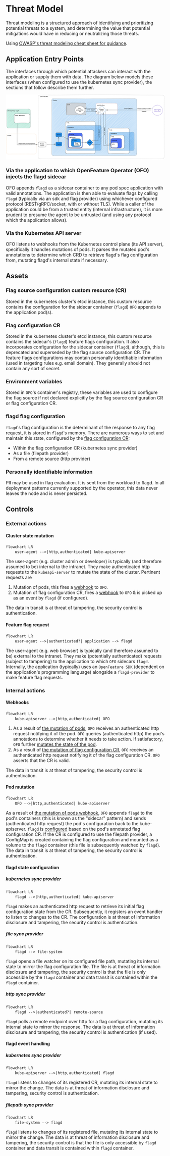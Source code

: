 # Threat Model

Threat modeling is a structured approach of identifying and prioritizing potential threats to a system, and determining the value that potential mitigations would have in reducing or neutralizing those threats.

Using [OWASP's threat modeling cheat sheet for guidance](https://cheatsheetseries.owasp.org/cheatsheets/Threat_Modeling_Cheat_Sheet.html).

## Application Entry Points

The interfaces through which potential attackers can interact with the application or supply them with data.
The diagram below models these interfaces (when configured to use the kubernetes sync provider), the sections that follow describe them further.

<img src="../images/ofo_threat_model.png" alt="Diagram of OFO threat model">

### Via the application to which OpenFeature Operator (OFO) injects the flagd sidecar

OFO appends `flagd` as a sidecar container to any pod spec application with valid annotations. The application is then able to evaluate flags by calling `flagd` (typically via an sdk and flag provider) using whichever configured protocol (REST/gRPC/socket, with or without TLS). While a caller of the application could be from a trusted entity (internal infrastructure), it is more prudent to presume the agent to be untrusted (and using any protocol which the application allows).

### Via the Kubernetes API server

OFO listens to webhooks from the Kubernetes control plane (its API server), specifically it handles mutations of pods.
It parses the mutated pod's annotations to determine which CRD to retrieve flagd's flag configuration from, mutating flagd's internal state if necessary.

## Assets

### Flag source configuration custom resource (CR)

Stored in the kubernetes cluster's etcd instance, this custom resource contains the configuration for the sidecar container (`flagd`) `OFO` appends to the application pod(s).

### Flag configuration CR

Stored in the kubernetes cluster's etcd instance, this custom resource contains the sidecar's (`flagd`) feature flags configuration. It also incorporates configuration for the sidecar container (`flagd`), although, this is deprecated and superseded by the flag source configuration CR.
The feature flags configurations may contain personally identifiable information (used in targeting rules e.g. email domain). They generally should not contain any sort of secret.

### Environment variables

Stored in `OFO`'s container's registry, these variables are used to configure the flag source if not declared explicitly by the flag source configuration CR or flag configuration CR.

### flagd flag configuration

`flagd`'s flag configuration is the determinant of the response to any flag request, it is stored in `flagd`'s memory.
There are numerous ways to set and maintain this state, configured by the [flag configuration CR](#flag-configuration-cr):
- Within the flag configuration CR (kubernetes sync provider)
- As a file (filepath provider)
- From a remote source (http provider)

### Personally identifiable information

PII may be used in flag evaluation. It is sent from the workload to flagd.
In all deployment patterns currently supported by the operator, this data never leaves the node and is never persisted.

## Controls

### External actions

#### Cluster state mutation

```mermaid
flowchart LR
    user-agent -->|http,authenticated| kube-apiserver
```

The user-agent (e.g. cluster admin or developer) is typically (and therefore assumed to be) internal to the intranet. They make authenticated http requests to the `kubeapi-server` to mutate the state of the cluster.
Pertinent requests are
1. Mutation of pods, this fires a [webhook](#webhooks) to `OFO`.
2. Mutation of flag configuration CR, fires a [webhook](#webhooks) to `OFO` & is picked up as an event by `flagd` (if configured).

The data in transit is at threat of tampering, the security control is authentication.

#### Feature flag request

```mermaid
flowchart LR
    user-agent -->|authenticated?| application --> flagd
```

The user-agent (e.g. web browser) is typically (and therefore assumed to be) external to the intranet. They make (potentially authenticated) requests (subject to tampering) to the application to which `OFO` sidecars `flagd`. Internally, the application (typically) uses an `OpenFeature SDK` (dependent on the application's programming language) alongside a `flagd-provider` to make feature flag requests.

### Internal actions

#### Webhooks

```mermaid
flowchart LR
    kube-apiserver -->|http,authenticated| OFO
```

1. As a result of [the mutation of pods](#cluster-state-mutation), `OFO` receives an authenticated http request notifying it of the pod. `OFO` queries (authenticated http) the pod's annotations to determine whether it needs to take action. If satisfactory, `OFO` further [mutates the state of the pod](#pod-mutation).
2. As a result of [the mutation of flag configuration CR](#cluster-state-mutation), `OFO` receives an authenticated http request notifying it of the flag configuration CR. `OFO` asserts that the CR is valid.

The data in transit is at threat of tampering, the security control is authentication.

#### Pod mutation

```mermaid
flowchart LR
    OFO -->|http,authenticated| kube-apiserver
```

As a result of [the mutation of pods webhook](#webhooks), `OFO` appends `flagd` to the pod's containers (this is known as the "sidecar" pattern) and sends (authenticated http request) the pod's configuration back to the kube-apiserver. `flagd` is [configured](#flagd-flag-configuration) based on the pod's annotated flag configuration CR. If the CR is configured to use the filepath provider, a ConfigMap is created containing the flag configuration and mounted as a volume to the `flagd` container (this file is subsequently watched by `flagd`).
The data in transit is at threat of tampering, the security control is authentication.

#### flagd state configuration

##### kubernetes sync provider

```mermaid
flowchart LR
    flagd -->|http,authenticated| kube-apiserver
```

`flagd` makes an authenticated http request to retrieve its initial flag configuration state from the CR. Subsequently, it registers an event handler to listen to changes to the CR. The configuration is at threat of information disclosure and tampering, the security control is authentication.

##### file sync provider

```mermaid
flowchart LR
    flagd --> file-system
```

`flagd` opens a file watcher on its configured file path, mutating its internal state to mirror the flag configuration file. The file is at threat of information disclosure and tampering, the security control is that the file is only accessible by the `flagd` container and data transit is contained within the `flagd` container.

##### http sync provider

```mermaid
flowchart LR
    flagd -->|authenticated?| remote-source
```

`flagd` polls a remote endpoint over http for a flag configuration, mutating its internal state to mirror the response. The data is at threat of information disclosure and tampering, the security control is authentication (if used).

#### flagd event handling

##### kubernetes sync provider

```mermaid
flowchart LR
    kube-apiserver -->|http,authenticated| flagd
```

`flagd` listens to changes of its registered CR, mutating its internal state to mirror the change. The data is at threat of information disclosure and tampering, security control is authentication.

##### filepath sync provider

```mermaid
flowchart LR
    file-system --> flagd
```

`flagd` listens to changes of its registered file, mutating its internal state to mirror the change. The data is at threat of information disclosure and tampering, the security control is that the file is only accessible by `flagd` container and data transit is contained within `flagd` container.
